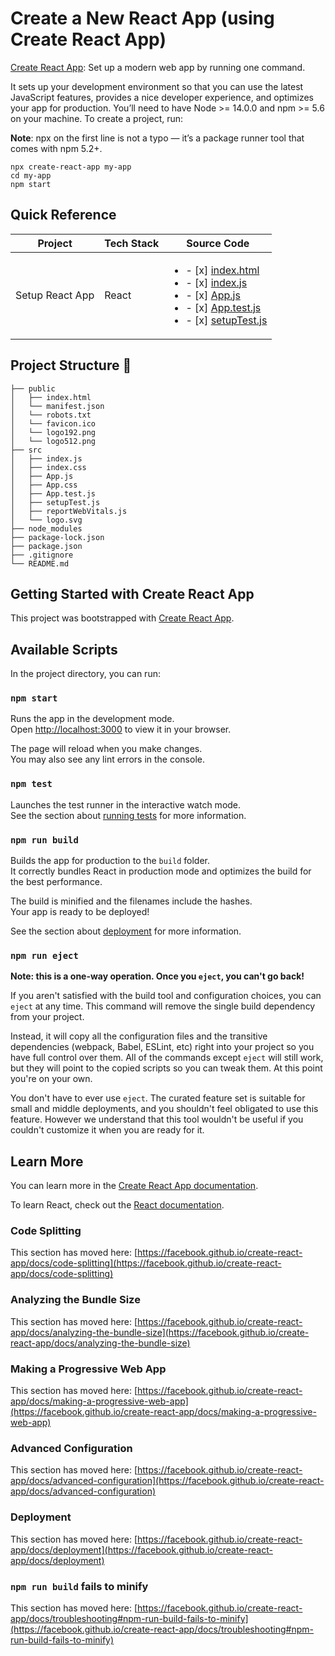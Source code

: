 # Create a New React App (using Create React App)

[Create React App](https://github.com/facebook/create-react-app#creating-an-app): Set up a modern web app by running one command.

It sets up your development environment so that you can use the latest JavaScript features, provides a nice developer experience, and optimizes your app for production. You’ll need to have Node >= 14.0.0 and npm >= 5.6 on your machine. To create a project, run:

**Note**: npx on the first line is not a typo — it’s a package runner tool that comes with npm 5.2+.
```
npx create-react-app my-app
cd my-app
npm start
```



## Quick Reference

| Project | Tech Stack | Source Code |
| --- | --- | --- |
| Setup React App | React | <ul><li>- [x] [index.html](https://github.com/deltanode/100DaysofCode/blob/main/08.1-setup-react-app-using-create-react-app/public/index.html)</li><li>- [x] [index.js](https://github.com/deltanode/100DaysofCode/blob/main/08.1-setup-react-app-using-create-react-app/src/index.js)</li><li>- [x] [App.js](https://github.com/deltanode/100DaysofCode/blob/main/08.1-setup-react-app-using-create-react-app/src/App.js)</li><li>- [x] [App.test.js](https://github.com/deltanode/100DaysofCode/blob/main/08.1-setup-react-app-using-create-react-app/src/App.test.js)</li><li>- [x] [setupTest.js](https://github.com/deltanode/100DaysofCode/blob/main/08.1-setup-react-app-using-create-react-app/src/setupTests.js)</li></ul> |


## Project Structure 📂
```
├── public
│   ├── index.html
│   └── manifest.json
│   └── robots.txt
│   └── favicon.ico
│   └── logo192.png
│   └── logo512.png
├── src
│   ├── index.js
│   ├── index.css
│   ├── App.js
│   ├── App.css
│   ├── App.test.js
│   ├── setupTest.js
│   ├── reportWebVitals.js
│   └── logo.svg
├── node_modules
├── package-lock.json
├── package.json
├── .gitignore
└── README.md
```

## Getting Started with Create React App

This project was bootstrapped with [Create React App](https://github.com/facebook/create-react-app).

## Available Scripts

In the project directory, you can run:

### `npm start`

Runs the app in the development mode.\
Open [http://localhost:3000](http://localhost:3000) to view it in your browser.

The page will reload when you make changes.\
You may also see any lint errors in the console.

### `npm test`

Launches the test runner in the interactive watch mode.\
See the section about [running tests](https://facebook.github.io/create-react-app/docs/running-tests) for more information.

### `npm run build`

Builds the app for production to the `build` folder.\
It correctly bundles React in production mode and optimizes the build for the best performance.

The build is minified and the filenames include the hashes.\
Your app is ready to be deployed!

See the section about [deployment](https://facebook.github.io/create-react-app/docs/deployment) for more information.

### `npm run eject`

**Note: this is a one-way operation. Once you `eject`, you can't go back!**

If you aren't satisfied with the build tool and configuration choices, you can `eject` at any time. This command will remove the single build dependency from your project.

Instead, it will copy all the configuration files and the transitive dependencies (webpack, Babel, ESLint, etc) right into your project so you have full control over them. All of the commands except `eject` will still work, but they will point to the copied scripts so you can tweak them. At this point you're on your own.

You don't have to ever use `eject`. The curated feature set is suitable for small and middle deployments, and you shouldn't feel obligated to use this feature. However we understand that this tool wouldn't be useful if you couldn't customize it when you are ready for it.

## Learn More

You can learn more in the [Create React App documentation](https://facebook.github.io/create-react-app/docs/getting-started).

To learn React, check out the [React documentation](https://reactjs.org/).

### Code Splitting

This section has moved here: [https://facebook.github.io/create-react-app/docs/code-splitting](https://facebook.github.io/create-react-app/docs/code-splitting)

### Analyzing the Bundle Size

This section has moved here: [https://facebook.github.io/create-react-app/docs/analyzing-the-bundle-size](https://facebook.github.io/create-react-app/docs/analyzing-the-bundle-size)

### Making a Progressive Web App

This section has moved here: [https://facebook.github.io/create-react-app/docs/making-a-progressive-web-app](https://facebook.github.io/create-react-app/docs/making-a-progressive-web-app)

### Advanced Configuration

This section has moved here: [https://facebook.github.io/create-react-app/docs/advanced-configuration](https://facebook.github.io/create-react-app/docs/advanced-configuration)

### Deployment

This section has moved here: [https://facebook.github.io/create-react-app/docs/deployment](https://facebook.github.io/create-react-app/docs/deployment)

### `npm run build` fails to minify

This section has moved here: [https://facebook.github.io/create-react-app/docs/troubleshooting#npm-run-build-fails-to-minify](https://facebook.github.io/create-react-app/docs/troubleshooting#npm-run-build-fails-to-minify)
